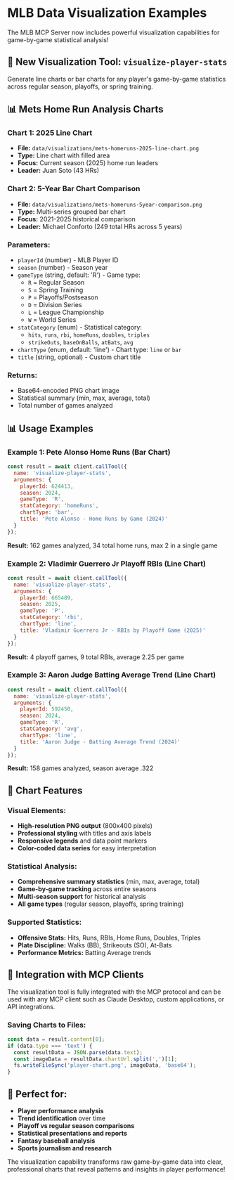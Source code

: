 # MLB Data Visualization Examples

The MLB MCP Server now includes powerful visualization capabilities for game-by-game statistical analysis!

## 🎯 **New Visualization Tool: `visualize-player-stats`**

Generate line charts or bar charts for any player's game-by-game statistics across regular season, playoffs, or spring training.

## 📊 **Mets Home Run Analysis Charts**

### **Chart 1: 2025 Line Chart**
- **File:** `data/visualizations/mets-homeruns-2025-line-chart.png`
- **Type:** Line chart with filled area
- **Focus:** Current season (2025) home run leaders
- **Leader:** Juan Soto (43 HRs)

### **Chart 2: 5-Year Bar Chart Comparison**
- **File:** `data/visualizations/mets-homeruns-5year-comparison.png` 
- **Type:** Multi-series grouped bar chart
- **Focus:** 2021-2025 historical comparison
- **Leader:** Michael Conforto (249 total HRs across 5 years)

### **Parameters:**
- `playerId` (number) - MLB Player ID
- `season` (number) - Season year  
- `gameType` (string, default: 'R') - Game type:
  - `R` = Regular Season
  - `S` = Spring Training  
  - `P` = Playoffs/Postseason
  - `D` = Division Series
  - `L` = League Championship
  - `W` = World Series
- `statCategory` (enum) - Statistical category:
  - `hits`, `runs`, `rbi`, `homeRuns`, `doubles`, `triples`
  - `strikeOuts`, `baseOnBalls`, `atBats`, `avg`
- `chartType` (enum, default: 'line') - Chart type: `line` or `bar`
- `title` (string, optional) - Custom chart title

### **Returns:**
- Base64-encoded PNG chart image
- Statistical summary (min, max, average, total)
- Total number of games analyzed

## 📊 **Usage Examples**

### **Example 1: Pete Alonso Home Runs (Bar Chart)**
```javascript
const result = await client.callTool({
  name: 'visualize-player-stats',
  arguments: {
    playerId: 624413,
    season: 2024,
    gameType: 'R',
    statCategory: 'homeRuns',
    chartType: 'bar',
    title: 'Pete Alonso - Home Runs by Game (2024)'
  }
});
```
**Result:** 162 games analyzed, 34 total home runs, max 2 in a single game

### **Example 2: Vladimir Guerrero Jr Playoff RBIs (Line Chart)**
```javascript
const result = await client.callTool({
  name: 'visualize-player-stats',
  arguments: {
    playerId: 665489,
    season: 2025,
    gameType: 'P',
    statCategory: 'rbi',
    chartType: 'line',
    title: 'Vladimir Guerrero Jr - RBIs by Playoff Game (2025)'
  }
});
```
**Result:** 4 playoff games, 9 total RBIs, average 2.25 per game

### **Example 3: Aaron Judge Batting Average Trend (Line Chart)**
```javascript
const result = await client.callTool({
  name: 'visualize-player-stats',
  arguments: {
    playerId: 592450,
    season: 2024,
    gameType: 'R',
    statCategory: 'avg',
    chartType: 'line',
    title: 'Aaron Judge - Batting Average Trend (2024)'
  }
});
```
**Result:** 158 games analyzed, season average .322

## 🎨 **Chart Features**

### **Visual Elements:**
- **High-resolution PNG output** (800x400 pixels)
- **Professional styling** with titles and axis labels
- **Responsive legends** and data point markers
- **Color-coded data series** for easy interpretation

### **Statistical Analysis:**
- **Comprehensive summary statistics** (min, max, average, total)
- **Game-by-game tracking** across entire seasons
- **Multi-season support** for historical analysis
- **All game types** (regular season, playoffs, spring training)

### **Supported Statistics:**
- **Offensive Stats:** Hits, Runs, RBIs, Home Runs, Doubles, Triples
- **Plate Discipline:** Walks (BB), Strikeouts (SO), At-Bats
- **Performance Metrics:** Batting Average trends

## 🔧 **Integration with MCP Clients**

The visualization tool is fully integrated with the MCP protocol and can be used with any MCP client such as Claude Desktop, custom applications, or API integrations.

### **Saving Charts to Files:**
```javascript
const data = result.content[0];
if (data.type === 'text') {
  const resultData = JSON.parse(data.text);
  const imageData = resultData.chartUrl.split(',')[1];
  fs.writeFileSync('player-chart.png', imageData, 'base64');
}
```

## 🎯 **Perfect for:**
- **Player performance analysis**
- **Trend identification** over time
- **Playoff vs regular season comparisons**
- **Statistical presentations and reports**
- **Fantasy baseball analysis**
- **Sports journalism and research**

The visualization capability transforms raw game-by-game data into clear, professional charts that reveal patterns and insights in player performance!